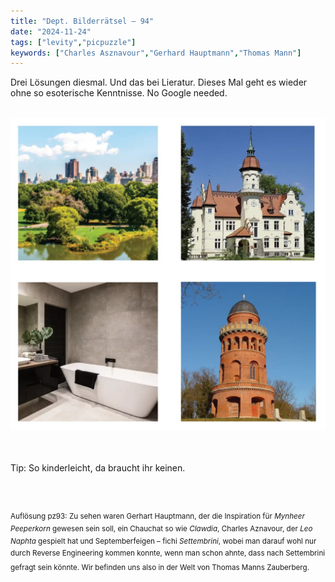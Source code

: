```yaml
---
title: "Dept. Bilderrätsel – 94"
date: "2024-11-24"
tags: ["levity","picpuzzle"]
keywords: ["Charles Asznavour","Gerhard Hauptmann","Thomas Mann"]
---
```

Drei Lösungen diesmal. Und das bei Lieratur. Dieses Mal geht es wieder ohne so esoterische Kenntnisse. No Google needed.

<br/>

<img  src="/assets/img/picpuzzle/picpuzzle94.webp" alt="Bilderrätsel94">

<br/>
<br/>
<br/>

Tip: So kinderleicht, da braucht ihr keinen.

<br/>
<br/>

<sup>Auflösung pz93: Zu sehen waren Gerhart Hauptmann, der die Inspiration für <i>Mynheer Peeperkorn</i> gewesen sein soll, ein Chauchat so wie <i>Clawdia</i>, Charles Aznavour, der <i>Leo Naphta</i> gespielt hat und Septemberfeigen – fichi <i>Settembrini</i>, wobei man darauf wohl nur durch Reverse Engineering kommen konnte, wenn man schon ahnte, dass nach Settembrini gefragt sein könnte. Wir befinden uns also in der Welt von Thomas Manns Zauberberg.
<sup>
